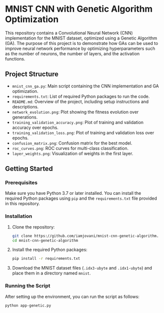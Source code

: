# MNIST CNN with Genetic Algorithm Optimization

This repository contains a Convolutional Neural Network (CNN) implementation for the MNIST dataset, optimized using a Genetic Algorithm (GA). The purpose of this project is to demonstrate how GAs can be used to improve neural network performance by optimizing hyperparameters such as the number of neurons, the number of layers, and the activation functions.

## Project Structure

- `mnist_cnn_ga.py`: Main script containing the CNN implementation and GA optimization.
- `requirements.txt`: List of required Python packages to run the code.
- `README.md`: Overview of the project, including setup instructions and descriptions.
- `network_evolution.png`: Plot showing the fitness evolution over generations.
- `training_validation_accuracy.png`: Plot of training and validation accuracy over epochs.
- `training_validation_loss.png`: Plot of training and validation loss over epochs.
- `confusion_matrix.png`: Confusion matrix for the best model.
- `roc_curves.png`: ROC curves for multi-class classification.
- `layer_weights.png`: Visualization of weights in the first layer.

## Getting Started

### Prerequisites

Make sure you have Python 3.7 or later installed. You can install the required Python packages using `pip` and the `requirements.txt` file provided in this repository.

### Installation

1. Clone the repository:
    ```bash
    git clone https://github.com/iamjovani/mnist-cnn-genetic-algorithm.git
    cd mnist-cnn-genetic-algorithm
    ```

2. Install the required Python packages:
    ```bash
    pip install -r requirements.txt
    ```

3. Download the MNIST dataset files (`.idx3-ubyte` and `.idx1-ubyte`) and place them in a directory named `mnist`.

### Running the Script

After setting up the environment, you can run the script as follows:

```bash
python app-genetic.py
